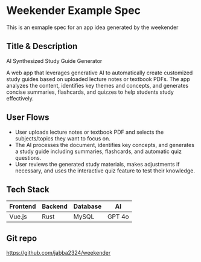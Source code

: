 # Weekender Example Spec

This is an exmaple spec for an app idea generated by the weekender

## Title & Description

AI Synthesized Study Guide Generator

A web app that leverages generative AI to automatically create customized study guides based on uploaded lecture notes or textbook PDFs. The app analyzes the content, identifies key themes and concepts, and generates concise summaries, flashcards, and quizzes to help students study effectively.

## User Flows

* User uploads lecture notes or textbook PDF and selects the subjects/topics they want to focus on.
* The AI processes the document, identifies key concepts, and generates a study guide including summaries, flashcards, and automatic quiz questions.
* User reviews the generated study materials, makes adjustments if necessary, and uses the interactive quiz feature to test their knowledge.

## Tech Stack

| Frontend | Backend | Database | AI |
|----------|---------|----------|----|
| Vue.js   | Rust    | MySQL |GPT 4o |

## Git repo

https://github.com/jabba2324/weekender